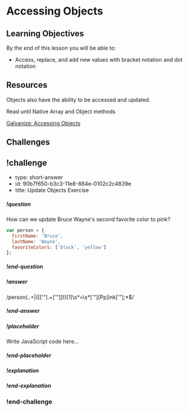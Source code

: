 # Accessing Objects

## Learning Objectives

By the end of this lesson you will be able to:

* Access, replace, and add new values with bracket notation and dot notation

## Resources

Objects also have the ability to be accessed and updated.

Read until Native Array and Object methods

[Galvanize: Accessing Objects](https://github.com/gSchool/javascript-curriculum/blob/master/10_Syntax/03_Arrays_Objects_Iteration.md#dot-notation-vs-square-bracket-notation-access)

## Challenges

<!-- Question -->

## !challenge

* type: short-answer
* id: 90b7f650-b3c3-11e8-884e-0102c2c4839e
* title: Update Objects Exercise

##### !question

How can we update Bruce Wayne's second favorite color to pink?

```javascript
var person = {
  firstName: 'Bruce',
  lastName: 'Wayne',
  favoriteColors: ['black', 'yellow']
};
```

##### !end-question

##### !answer

/person(..+|(\[['"].+['"]\]))\[1\]\s*=\s*['"][Pp]ink['"];*$/

##### !end-answer

##### !placeholder

Write JavaScript code here...

##### !end-placeholder

##### !explanation

##### !end-explanation

### !end-challenge
